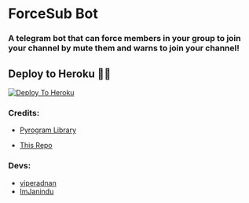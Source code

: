 # ForceSub Bot

### A telegram bot that can force members in your group to join your channel by mute them and warns to join your channel!

## Deploy to Heroku 🏃‍♂

[![Deploy To Heroku](https://www.herokucdn.com/deploy/button.svg)](https://heroku.com/deploy?template=https://github.com/ImJanindu/ForceSubBot)

### Credits:

- [Pyrogram Library](https://github.com/pyrogram/pyrogram)

- [This Repo](https://github.com/viperadnan-git/force-subscribe-telegram-bot)

### Devs:

- [viperadnan](https://github.com/viperadnan-git)
- [ImJanindu](https://github.com/ImJanindu)
